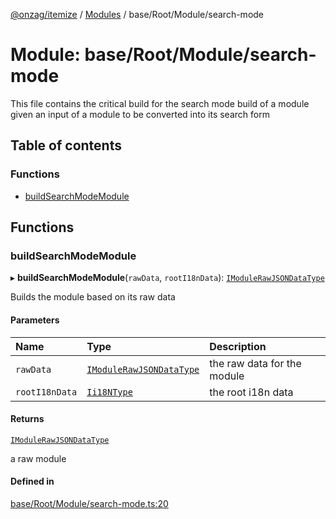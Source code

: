 [@onzag/itemize](../README.md) / [Modules](../modules.md) / base/Root/Module/search-mode

# Module: base/Root/Module/search-mode

This file contains the critical build for the search mode build of a module
given an input of a module to be converted into its search form

## Table of contents

### Functions

- [buildSearchModeModule](base_Root_Module_search_mode.md#buildsearchmodemodule)

## Functions

### buildSearchModeModule

▸ **buildSearchModeModule**(`rawData`, `rootI18nData`): [`IModuleRawJSONDataType`](../interfaces/base_Root_Module.IModuleRawJSONDataType.md)

Builds the module based on its raw data

#### Parameters

| Name | Type | Description |
| :------ | :------ | :------ |
| `rawData` | [`IModuleRawJSONDataType`](../interfaces/base_Root_Module.IModuleRawJSONDataType.md) | the raw data for the module |
| `rootI18nData` | [`Ii18NType`](../interfaces/base_Root.Ii18NType.md) | the root i18n data |

#### Returns

[`IModuleRawJSONDataType`](../interfaces/base_Root_Module.IModuleRawJSONDataType.md)

a raw module

#### Defined in

[base/Root/Module/search-mode.ts:20](https://github.com/onzag/itemize/blob/5c2808d3/base/Root/Module/search-mode.ts#L20)
